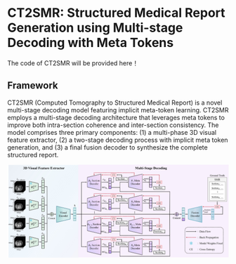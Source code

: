 # CT2SMR: Structured Medical Report Generation using Multi-stage Decoding with Meta Tokens
The code of CT2SMR will be provided here！



## Framework

CT2SMR (Computed Tomography to Structured Medical Report) is a novel multi-stage decoding model featuring implicit meta-token learning. CT2SMR employs a multi-stage decoding architecture that leverages meta tokens to improve both intra-section coherence and inter-section consistency. The
model comprises three primary components: (1) a multi-phase 3D visual feature extractor, (2) a two-stage decoding process with implicit meta token generation, and (3) a final fusion decoder to synthesize the complete structured report.

<img src="./assets/workflow.jpg">
